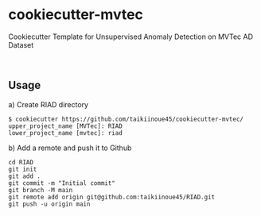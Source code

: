 # cookiecutter-mvtec
Cookiecutter Template for Unsupervised Anomaly Detection on MVTec AD Dataset

<br>

## Usage

a) Create RIAD directory
```
$ cookiecutter https://github.com/taikiinoue45/cookiecutter-mvtec/
upper_project_name [MVTec]: RIAD
lower_project_name [mvtec]: riad
```

b) Add a remote and push it to Github
```
cd RIAD
git init
git add .
git commit -m "Initial commit"
git branch -M main
git remote add origin git@github.com:taikiinoue45/RIAD.git
git push -u origin main
```
